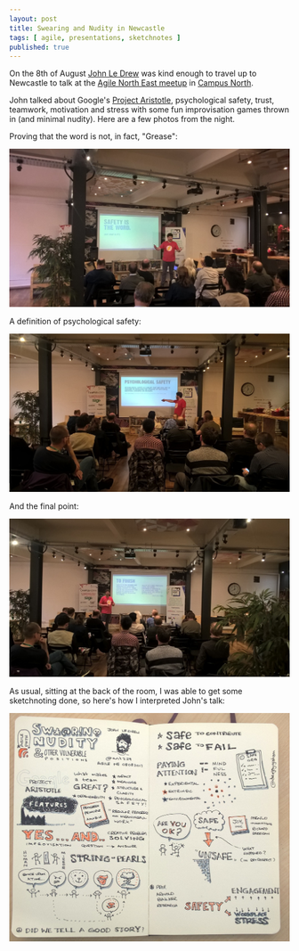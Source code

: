 ```yaml
---
layout: post
title: Swearing and Nudity in Newcastle
tags: [ agile, presentations, sketchnotes ]
published: true
---
```


On the 8th of August <a href="http://wisenoodle.me/">John Le Drew</a> was kind enough to
travel up to Newcastle to talk at the <a href="http://www.meetup.com/Agile-North-East/">Agile North East meetup</a>
in <a href="http://campusnorth.co.uk/">Campus North</a>.

John talked about Google's <a href="https://rework.withgoogle.com/guides/understanding-team-effectiveness/steps/introduction/">Project Aristotle</a>,
psychological safety, trust, teamwork, motivation and stress with some fun improvisation
games thrown in (and minimal nudity). Here are a few photos from the night.

Proving that the word is not, in fact, "Grease":

![antz29](/img/posts/swearing-and-nudity-in-newcastle/WP_20170808_18_37_23_Pro.jpg)

A definition of psychological safety:

![antz29](/img/posts/swearing-and-nudity-in-newcastle/WP_20170808_18_56_29_Pro.jpg)

And the final point:

![antz29](/img/posts/swearing-and-nudity-in-newcastle/WP_20170808_19_58_05_Pro.jpg)


As usual, sitting at the back of the room, I was able to get some sketchnoting done,
so here's how I interpreted John's talk:

![sketchnote](/img/posts/swearing-and-nudity-in-newcastle/WP_20170809_13_17_10_Pro.jpg)
